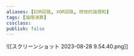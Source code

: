 ```yaml
---
aliases: [EOR回路, XOR回路, 排他的論理和]
tags: [論理演算]
cssclass:
publish: false
---
```

![[スクリーンショット 2023-08-28 9.54.40.png]]